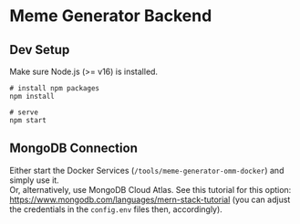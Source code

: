 # Meme Generator Backend

## Dev Setup
Make sure Node.js (>= v16) is installed.
```
# install npm packages
npm install

# serve
npm start
```

## MongoDB Connection
Either start the Docker Services (`/tools/meme-generator-omm-docker`) and simply
use it.  
Or, alternatively, use MongoDB Cloud Atlas. See this tutorial for this option:
https://www.mongodb.com/languages/mern-stack-tutorial (you can adjust the
credentials in the `config.env` files then, accordingly).
